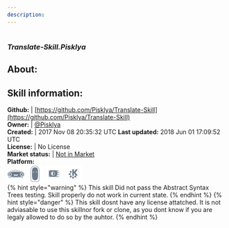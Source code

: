 ```yaml
---    
description:   
---    
```

#   
### _Translate-Skill.Pisklya_  
## About:  


## Skill information:  
**Github:** | [https://github.com/Pisklya/Translate-Skill](https://github.com/Pisklya/Translate-Skill)  
**Owner:** | [@Pisklya](https://github.com/Pisklya)  
**Created:** | 2017 Nov 08 20:35:32 UTC  **Last updated:** 2018 Jun 01 17:09:52 UTC  
**License:** | No License  
**Market status:** | [Not in Market](https://market.mycroft.ai/skill/)  
**Platform:**  
 ![](../.gitbook/assets/mark-1-icon.png)  ![](../.gitbook/assets/mark-2-icon.png)  ![](../.gitbook/assets/picroft-icon.png)  ![](../.gitbook/assets/kde.png)   
{% hint style="warning" %}
This skill Did not pass the Abstract Syntax Trees testing. Skill properly do not work in current state.
{% endhint %}
{% hint style="danger" %}
This skill dosnt have any license attatched. It is not adviasable to use this skillnor fork or clone, as you dont know if you are legaly allowed to do so by the auhtor.
{% endhint %}
